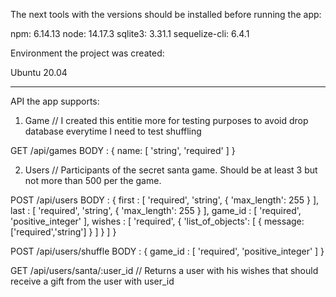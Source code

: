 The next tools with the versions should be installed before running the app:

npm: 6.14.13
node: 14.17.3
sqlite3: 3.31.1
sequelize-cli: 6.4.1

Environment the project was created:

Ubuntu 20.04

---

API the app supports:

1. Game // I created this entitie more for testing purposes to avoid drop database everytime I need to test shuffling

GET /api/games
BODY : { name: [ 'string', 'required' ] }

2. Users // Participants of the secret santa game. Should be at least 3 but not more than 500 per the game.

POST /api/users
BODY : {
first : [ 'required', 'string', { 'max_length': 255 } ],
last : [ 'required', 'string', { 'max_length': 255 } ],
game_id : [ 'required', 'positive_integer' ],
wishes : [ 'required', { 'list_of_objects': [ { message: ['required','string'] } ] } ]
}

POST /api/users/shuffle
BODY : { game_id : [ 'required', 'positive_integer' ] }

GET /api/users/santa/:user_id // Returns a user with his wishes that should receive a gift from the user with user_id
